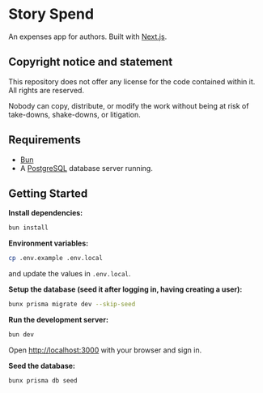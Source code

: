 # Story Spend

An expenses app for authors. Built with [Next.js](https://nextjs.org/).

## Copyright notice and statement

This repository does not offer any license for the code contained within it.
All rights are reserved.

Nobody can copy, distribute, or modify the work without being at risk of
take-downs, shake-downs, or litigation.

## Requirements

- [Bun](https://bun.sh/)
- A [PostgreSQL](https://www.postgresql.org/) database server running.

## Getting Started

**Install dependencies:**

```bash
bun install
```

**Environment variables:**

```bash
cp .env.example .env.local
```

and update the values in `.env.local`.

**Setup the database (seed it after logging in, having creating a user):**

```bash
bunx prisma migrate dev --skip-seed
```

**Run the development server:**

```bash
bun dev
```

Open [http://localhost:3000](http://localhost:3000) with your browser and sign in.

**Seed the database:**

```bash
bunx prisma db seed
```
